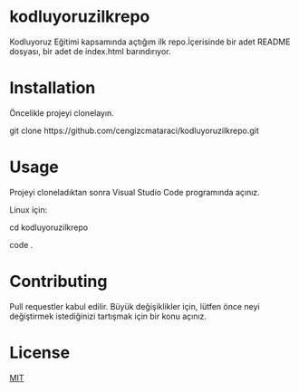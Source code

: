 # kodluyoruzilkrepo
<p> Kodluyoruz Eğitimi kapsamında açtığım ilk repo.İçerisinde bir adet README dosyası, bir adet de index.html barındırıyor.


# Installation
<p> Öncelikle projeyi clonelayın. 
<p> git clone https://github.com/cengizcmataraci/kodluyoruzilkrepo.git

# Usage
<p> Projeyi cloneladıktan sonra Visual Studio Code programında açınız.
<p> Linux için:

<p> cd kodluyoruzilkrepo
<p> code .

# Contributing
<p> Pull requestler kabul edilir. Büyük değişiklikler için, lütfen önce neyi değiştirmek istediğinizi tartışmak için bir konu açınız.

# License
[MIT](https://choosealicense.com/licenses/mit/)
